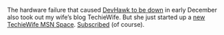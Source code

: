 The hardware failure that caused [DevHawk to be
down](http://devhawk.net/2005/12/15/back-in-business-2/) in early
December also took out my wife’s blog TechieWife. But she just started
up a [new TechieWife MSN
Space](http://spaces.msn.com/members/techiewife/).
[Subscribed](http://spaces.msn.com/members/techiewife/feed.rss) (of
course).
